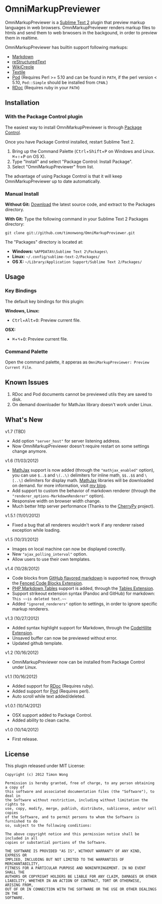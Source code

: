 OmniMarkupPreviewer
===================

OmniMarkupPreviewer is a [Sublime Text 2](http://www.sublimetext.com/2) plugin
that preview markup languages in web browsers. OmniMarkupPreviewer renders markup
files to htmls and send them to web brwosers in the backgound, in order to preview
them in realtime.

OmniMarkupPreviewer has builtin support following markups:

* [Markdown](http://daringfireball.net/projects/markdown/)
* [reStructuredText](http://docutils.sourceforge.net/rst.html)
* [WikiCreole](http://wikicreole.org/)
* [Textile](http://www.textism.com/tools/textile/)
* [Pod](http://search.cpan.org/dist/perl/pod/perlpod.pod) (Requires Perl >= 5.10
  and can be found in `PATH`, if the perl version < 5.10, `Pod::Simple` should be
  installed from `CPAN`.)
* [RDoc](http://rdoc.sourceforge.net/) (Requires ruby in your `PATH`)


Installation
------------

### With the Package Control plugin
The easiest way to install OmniMarkupPreviewer is through [Package Control].

[Package Control]: http://wbond.net/sublime_packages/package_control

Once you have Package Control installed, restart Sublime Text 2.

1. Bring up the Command Palette (<kbd>Ctrl</kbd>+<kbd>Shift</kbd>+<kbd>P</kbd>
   on Windows and Linux. <kbd>⌘</kbd>+<kbd>⇧</kbd>+<kbd>P</kbd> on OS X).
2. Type "Install" and select "Package Control: Install Package".
3. Select "OmniMarkupPreviewer" from list.

The advantage of using Package Control is that it will keep OmniMarkupPreviewer
up to date automatically.


### Manual Install
**Without Git:**
[Download](https://github.com/timonwong/OmniMarkupPreviewer) the latest source
code, and extract to the Packages directory.

**With Git:**
Type the following command in your Sublime Text 2 Packages directory:

`git clone git://github.com/timonwong/OmniMarkupPreviewer.git`

The "Packages" directory is located at:

* **Windows:**  `%APPDATA%\Sublime Text 2\Packages\`
* **Linux:**    `~/.config/sublime-text-2/Packages/`
* **OS X:**     `~/Library/Application Support/Sublime Text 2/Packages/`


Usage
-----

### Key Bindings

The default key bindings for this plugin:

**Windows, Linux:**

* <kbd>Ctrl</kbd>+<kbd>Alt</kbd>+<kbd>O</kbd>: Preview current file.

**OSX:**

* <kbd>⌘</kbd>+<kbd>⌥</kbd>+<kbd>O</kbd>: Preview current file.


### Command Palette

Open the command palette, it apperas as `OmniMarkupPreviewer: Preview Current File`.

Known Issues
------------

1. RDoc and Pod documents cannot be previewed utils they are saved to disk.
2. On demand downloader for MathJax library doesn't work under Linux.


What's New
----------

v1.7 (TBD)

* Add option `"server_host"` for server listening address.
* Now OmniMarkupPreviewer doesn't require restart on some settings change anymore.

v1.6 (11/03/2012)

* [MathJax] support is now added (through the `"mathjax_enabled"` option), you can
  use `$..$` and `\(..\)` delimiters for inline math, `$$..$$` and `\[..\]` delimiters
  for display math. [MathJax] libraries will be downloaded on demand. for more
  information, visit [my blog](http://theo.im/blog/2012/11/03/latex-support-in-omnimarkuppreviewer/).
* Add support to custom the behavior of markdown renderer (through the
  `"renderer_options-MarkdownRenderer"` option).
* Responsive width on browser width change.
* Much better http server performance (Thanks to the [CherryPy] project).

[MathJax]: http://www.mathjax.org
[CherryPy]: http://www.cherrypy.org

v1.5.1 (11/01/2012)

* Fixed a bug that all renderers wouldn't work if any renderer raised exception
  while loading.

v1.5 (10/31/2012)

* Images on local machine can now be displayed corectlly.
* New `"ajax_polling_interval"` option.
* Allow users to use their own templates.

v1.4 (10/28/2012)

* Code blocks from [GitHub flavored markdown] is supported now, through the
  [Fenced Code Blocks Extension].
* [PHP Markdown Tables] support is added, through the [Tables Extension].
* Support strikeout extension syntax (Pandoc and GitHub) for markdown: `This ~~is deleted text.~~`
* Added `"ignored_renderers"` option to settings, in order to ignore specific
  markup renderers.

[GitHub flavored markdown]: http://github.github.com/github-flavored-markdown/
[Fenced Code Blocks Extension]: http://packages.python.org/Markdown/extensions/fenced_code_blocks.html
[PHP Markdown Tables]: http://michelf.ca/projects/php-markdown/extra/#table
[Tables Extension]: http://packages.python.org/Markdown/extensions/tables.html

v1.3 (10/27/2012)

* Added syntax highlight support for Markdown, through the [CodeHilite Extension].
* Unsaved buffer can now be previewed without error.
* Updated github template.

[CodeHilite Extension]: http://packages.python.org/Markdown/extensions/code_hilite.html

v1.2 (10/16/2012)

* OmniMarkupPreviewer now can be installed from Package Control under Linux.

v1.1 (10/16/2012)

* Added support for [RDoc](http://rdoc.sourceforge.net/) (Requires ruby).
* Added support for [Pod](http://search.cpan.org/dist/perl/pod/perlpod.pod) (Requires perl).
* Auto scroll while text added/deleted.

v1.0.1 (10/14/2012)

* OSX support added to Package Control.
* Added ability to clean cache.

v1.0 (10/14/2012)

* First release.


License
-------

This plugin released under MIT License:

    Copyright (c) 2012 Timon Wong

    Permission is hereby granted, free of charge, to any person obtaining a copy of
    this software and associated documentation files (the "Software"), to deal in
    the Software without restriction, including without limitation the rights to
    use, copy, modify, merge, publish, distribute, sublicense, and/or sell copies
    of the Software, and to permit persons to whom the Software is furnished to do
    so, subject to the following conditions:

    The above copyright notice and this permission notice shall be included in all
    copies or substantial portions of the Software.

    THE SOFTWARE IS PROVIDED "AS IS", WITHOUT WARRANTY OF ANY KIND, EXPRESS OR
    IMPLIED, INCLUDING BUT NOT LIMITED TO THE WARRANTIES OF MERCHANTABILITY,
    FITNESS FOR A PARTICULAR PURPOSE AND NONINFRINGEMENT. IN NO EVENT SHALL THE
    AUTHORS OR COPYRIGHT HOLDERS BE LIABLE FOR ANY CLAIM, DAMAGES OR OTHER
    LIABILITY, WHETHER IN AN ACTION OF CONTRACT, TORT OR OTHERWISE, ARISING FROM,
    OUT OF OR IN CONNECTION WITH THE SOFTWARE OR THE USE OR OTHER DEALINGS IN THE
    SOFTWARE.
